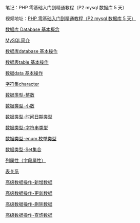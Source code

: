 笔记：PHP 零基础入门到精通教程（P2 mysql 数据库 5 天）

视频地址：[PHP 零基础入门到精通教程（P2 mysql 数据库 5 天）](https://www.bilibili.com/video/BV1Vx411g7uJ)

[数据库 Database 基本概念](blog/php-mysql/database-basic.md)

[MySQL简介](blog/php-mysql/mysql-basic.md)

[数据库database 基本操作](blog/php-mysql/sql-database.md)

[数据表table 基本操作](blog/php-mysql/sql-table.md)

[数据data 基本操作](blog/php-mysql/sql-data.md)

[字符集character](blog/php-mysql/character.md)

[数据类型-整数](blog/php-mysql/sql-int.md)

[数据类型-小数](blog/php-mysql/sql-float.md)

[数据类型-时间日期类型](blog/php-mysql/sql-datetime.md)

[数据类型-字符串类型](blog/php-mysql/sql-string.md)

[数据类型-enum 枚举类型](blog/php-mysql/sql-enum.md)

[数据类型-Set集合](blog/php-mysql/sql-set.md)

[列属性（字段属性）](blog/php-mysql/sql-field-prototype.md)

[表关系](blog/php-mysql/sql-relation.md)

[高级数据操作-新增数据](blog/php-mysql/sql-senior-add.md)

[高级数据操作-更新数据](blog/php-mysql/sql-senior-update.md)

[高级数据操作-删除数据](blog/php-mysql/sql-senior-delete.md)

[高级数据操作-查询数据](blog/php-mysql/sql-senior-select.md)
